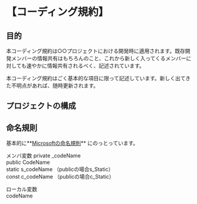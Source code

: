 # 【コーディング規約】
## 目的
本コーディング規約は○○プロジェクトにおける開発時に適用されます。既存開発メンバーの情報共有はもちろんのこと、これから新しく入ってくるメンバーに対しても速やかに情報共有されるべく、記述されています。

本コーディング規約はごく基本的な項目に限って記述しています。新しく出てきた不明点があれば、随時更新されます。

## プロジェクトの構成

## 命名規則
基本的に**[Microsoftの命名規則](https://learn.microsoft.com/ja-jp/dotnet/csharp/fundamentals/coding-style/identifier-names)**
にのっとっています。

メンバ変数
private  _codeName  
public   CodeName  
static   s_codeName  （publicの場合s_Static）  
const    c_codeName  （publicの場合c_Static）  

ローカル変数  
codeName  

